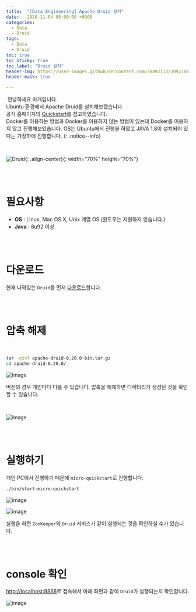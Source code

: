 ```yaml
---
title:  "[Data Engineering] Apache Druid 설치"
date:   2020-11-04 00:00:00 +0900
categories:
  - Data
  - Druid
tags:
  - Data
  - Druid
toc: true
toc_sticky: true
toc_label: "Druid 설치"
header-img: https://user-images.githubusercontent.com/78892113/209270038-0e690c31-c629-404d-9a86-38fe361cb57a.png
header-mask: true

---
```


&nbsp;안녕하세요 마개입니다.  
Ubuntu 환경에서 Apache Druid를 설치해보겠습니다.  
공식 홈페이지의 <a href="https://druid.apache.org/docs/latest/tutorials/index.html">Quickstart</a>를 참고하였습니다.  
Docker를 이용하는 방법과 Docker를 이용하지 않는 방법이 있는데 Docker를 이용하지 않고 진행해보았습니다. OS는 Ubuntu에서 진행을 하였고 JAVA 1.8이 설치되어 있다는 가정하에 진행합니다. 
{: .notice--info}

<br>

![Druid](https://user-images.githubusercontent.com/78892113/209270038-0e690c31-c629-404d-9a86-38fe361cb57a.png){: .align-center}{: width="70%" height="70%"} 

<br><br>

# 필요사항

* **OS** : Linux, Mac OS X, Unix 계열 OS (윈도우는 지원하지 않습니다.)
* **Java** : 8u92 이상 

<br><br>

# 다운로드

현재 나와있는 `Druid`를 먼저 <a href="https://www.apache.org/dyn/closer.cgi?path=/druid/0.20.0/apache-druid-0.20.0-bin.tar.gz">다운로드</a>합니다.  

<br><br>

# 압축 해제

<br>

```sh
tar -xzvf apache-druid-0.20.0-bin.tar.gz
cd apache-druid-0.20.0/
```

![image](https://user-images.githubusercontent.com/78892113/209303020-2958cb88-3177-427e-8048-9642f63dfd52.png)

버전의 경우 개인마다 다를 수 있습니다. 압축을 해제하면 디렉터리가 생성된 것을 확인할 수 있습니다.

<br>

![image](https://user-images.githubusercontent.com/78892113/209303026-cc4b55cb-76e9-4c75-b5fe-28c032ad077b.png)

<br><br>

# 실행하기

개인 PC에서 진행하기 때문에 `micro-quickstart`로 진행합니다.

```sh
./bin/start-micro-quickstart
```

![image](https://user-images.githubusercontent.com/78892113/209303031-27ddc917-7d0a-40df-913c-c73322b284af.png)

![image](https://user-images.githubusercontent.com/78892113/209303034-b2af47a3-a6d0-4930-891f-c88098a609af.png)

실행을 하면 `ZooKeeper`와 `Druid` 서비스가 같이 실행되는 것을 확인하실 수가 있습니다. 

<br><br>

# console 확인

<a href="http://localhost:8888">http://localhost:8888</a>로 접속해서 아래 화면과 같이 `Druid`가 실행되는지 확인합니다.

![image](https://user-images.githubusercontent.com/78892113/209303048-7881cbb0-37bf-48ec-ab00-b27592b018e4.png)